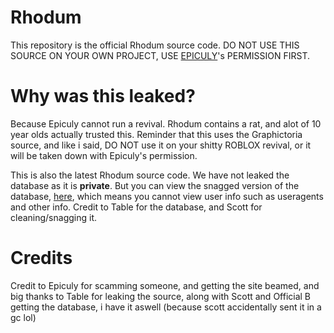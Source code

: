 # Rhodum
This repository is the official Rhodum source code. DO NOT USE THIS SOURCE ON YOUR OWN PROJECT, USE <a href="https://github.com/Epiculy" target="_blank">EPICULY</a>'s PERMISSION FIRST.

# Why was this leaked?
Because Epiculy cannot run a revival. Rhodum contains a rat, and alot of 10 year olds actually trusted this. Reminder that this uses the Graphictoria source, and like i said, DO NOT use it on your shitty ROBLOX revival, or it will be taken down with Epiculy's permission.

This is also the latest Rhodum source code. We have not leaked the database as it is <b>private</b>. But you can view the snagged version of the database, <a href="https://github.com/qunjz/Rhodum/blob/main/rhod688055_rhodum.sql">here</a>, which means you cannot view user info such as useragents and other info. Credit to Table for the database, and Scott for cleaning/snagging it.

# Credits
Credit to Epiculy for scamming someone, and getting the site beamed, and big thanks to Table for leaking the source, along with Scott and Official B getting the database, i have it aswell (because scott accidentally sent it in a gc lol)
